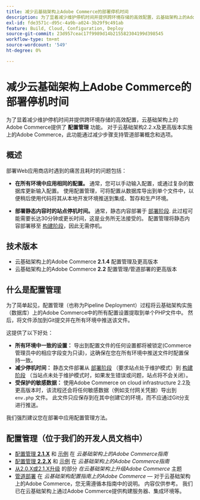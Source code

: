 ```yaml
---
title: 减少云基础架构上Adobe Commerce的部署停机时间
description: 为了显着减少维护停机时间并提供跨环境存储的高效配置，云基础架构上的Adobe Commerce提供了**配置管理**功能。 对于云基础架构2.2.x及更高版本实施上的Adobe Commerce，此功能通过减少步骤支持管道部署概念和选项。
exl-id: fde3571c-d95c-4a9b-a024-3b29f9c491ab
feature: Build, Cloud, Configuration, Deploy
source-git-commit: 23d957ceac17f9989d14b215582304199d398545
workflow-type: tm+mt
source-wordcount: '549'
ht-degree: 0%

---
```


# 减少云基础架构上Adobe Commerce的部署停机时间

为了显着减少维护停机时间并提供跨环境存储的高效配置，云基础架构上的Adobe Commerce提供了 **配置管理** 功能。 对于云基础架构2.2.x及更高版本实施上的Adobe Commerce，此功能通过减少步骤支持管道部署概念和选项。

## 概述

部署Web应用商店时遇到的痛苦且耗时的问题包括：

* **在所有环境中应用相同的配置。** 通常，您可以手动输入配置，或通过复杂的数据库更新输入配置。 使用配置管理，可将配置从数据库导出到单个文件中，以便稍后使用代码将其从本地开发环境推送到集成、暂存和生产环境。

* **部署静态内容时的站点停机时间。** 通常，静态内容部署于 [部署阶段](https://experienceleague.adobe.com/en/docs/commerce-cloud-service/user-guide/develop/deploy/process#deploy-phase-deploy-phase). 此过程可能需要长达30分钟或更长时间，这是业务所无法接受的。 配置管理将静态内容部署移至 [构建阶段](https://experienceleague.adobe.com/en/docs/commerce-cloud-service/user-guide/develop/deploy/process#build-phase-build-phase)，因此无需停机。

## 技术版本

* 云基础架构上的Adobe Commerce **2.1.4** 配置管理及更高版本
* 云基础架构上的Adobe Commerce **2.2** 配置管理/管道部署的更高版本

## 什么是配置管理

为了简单起见，配置管理（也称为Pipeline Deployment）过程将云基础架构实施（数据库）上的Adobe Commerce中的所有配置设置提取到单个PHP文件中。 然后，将文件添加到Git提交并在所有环境中推送该文件。

这提供了以下好处：

* **所有环境中一致的设置：** 导出到配置文件的任何设置都将被锁定(Commerce管理员中的相应字段变为只读)，这确保在您在所有环境中推送文件时配置保持一致。
* **减少停机时间：** 静态文件部署从 [部署阶段](https://experienceleague.adobe.com/en/docs/commerce-cloud-service/user-guide/develop/deploy/process#deploy-phase-deploy-phase) （要求站点处于维护模式）到 [构建阶段](https://experienceleague.adobe.com/en/docs/commerce-cloud-service/user-guide/develop/deploy/process#build-phase-build-phase) （当站点未处于维护模式时，如果发生错误或问题，站点将不会关闭）。
* **受保护的敏感数据：** 使用Adobe Commerce on cloud infrastructure 2.2及更高版本时，该流程还会将任何敏感数据（例如支付网关凭据）导出到 `env.php` 文件。 此文件只应保存到在其中创建它的环境，而不应通过Git分支进行推送。

我们强烈建议您在部署中应用配置管理方法。

## 配置管理（位于我们的开发人员文档中）

* [配置管理 **2.1.X**](https://experienceleague.adobe.com/docs/commerce-cloud-service/user-guide/configure-store/store-settings.html) 和 [示例](https://experienceleague.adobe.com/docs/commerce-cloud-service/user-guide/configure-store/store-settings.html) 在 *云基础架构上的Adobe Commerce指南*
* [配置管理 **2.2.X**](https://experienceleague.adobe.com/docs/commerce-cloud-service/user-guide/configure-store/store-settings.html) 和 [示例](https://experienceleague.adobe.com/docs/commerce-cloud-service/user-guide/configure-store/store-settings.html) 在 *云基础架构上的Adobe Commerce指南*
* [从2.0.X或2.1.X升级](https://experienceleague.adobe.com/docs/commerce-cloud-service/user-guide/develop/upgrade/commerce-version.html#upgrade-from-older-versions) 的部分 *在云基础架构上升级Adobe Commerce* 主题
* [管道部署](https://experienceleague.adobe.com/docs/commerce-operations/configuration-guide/deployment/overview.html) 在 *云基础架构配置指南上的Adobe Commerce*  — 对于云基础架构上的Adobe Commerce，您无需遵循本指南中的说明。 内容仅供参考。 我们已在云基础架构上通过Adobe Commerce提供构建服务器、集成环境等。
